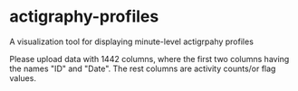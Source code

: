 # actigraphy-profiles
A visualization tool for displaying minute-level actigrpahy profiles

Please upload data with 1442 columns, where the first two columns having the names "ID" and "Date". The rest columns are activity counts/or flag values.  
